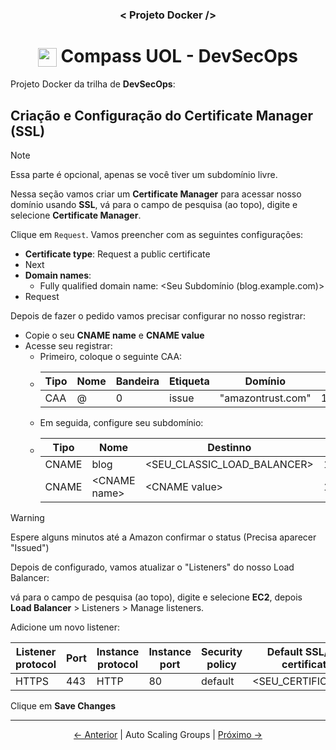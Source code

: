 <h3 align="center">< Projeto Docker /></h3>

<h1 align="center">
    <img align="center" src="https://logospng.org/download/uol/logo-uol-icon-256.png" width="30" height="30" /> Compass UOL - DevSecOps
</h1>

Projeto Docker da trilha de **DevSecOps**:

## Criação e Configuração do Certificate Manager (SSL)

> [!NOTE]
> Essa parte é opcional, apenas se você tiver um subdomínio livre.

Nessa seção vamos criar um **Certificate Manager** para acessar nosso domínio usando **SSL**, vá para o campo de pesquisa (ao topo), digite e selecione **Certificate Manager**.

Clique em `Request`. Vamos preencher com as seguintes configurações:

- **Certificate type**: Request a public certificate
- Next
- **Domain names**:
  - Fully qualified domain name: \<Seu Subdomínio (blog.example.com)\>
- Request

Depois de fazer o pedido vamos precisar configurar no nosso registrar:

- Copie o seu **CNAME name** e **CNAME value**
- Acesse seu registrar:
  - Primeiro, coloque o seguinte CAA:
  - | Tipo | Nome | Bandeira | Etiqueta | Domínio           | TTL   |
    | ---- | ---- | -------- | -------- | ----------------- | ----- |
    | CAA  | @    | 0        | issue    | "amazontrust.com" | 14400 |
  - Em seguida, configure seu subdomínio:
  - | Tipo  | Nome           | Destinno                      | TTL   |
    | ----- | -------------- | ----------------------------- | ----- |
    | CNAME | blog           | \<SEU_CLASSIC_LOAD_BALANCER\> | 14400 |
    | CNAME | \<CNAME name\> | \<CNAME value\>               | 14400 |

> [!WARNING]
> Espere alguns minutos até a Amazon confirmar o status (Precisa aparecer "Issued")

Depois de configurado, vamos atualizar o "Listeners" do nosso Load Balancer:

vá para o campo de pesquisa (ao topo), digite e selecione **EC2**, depois **Load Balancer** > Listeners > Manage listeners.

Adicione um novo listener:

| Listener protocol | Port | Instance protocol | Instance port | Security policy | Default SSL/TLS certificate |
| ----------------- | ---- | ----------------- | ------------- | --------------- | --------------------------- |
| HTTPS             | 443  | HTTP              | 80            | default         | \<SEU_CERTIFICADOS\>        |

Clique em **Save Changes**

---

<div align="center">

[← Anterior](12.auto_scaling_group.md) | Auto Scaling Groups | [Próximo →](14.ec2_ice.md)

<div>
